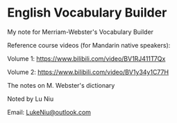 # English Vocabulary Builder

My note for Merriam-Webster's Vocabulary Builder

Reference course videos (for Mandarin native speakers):

Volume 1: <https://www.bilibili.com/video/BV1RJ411T7Qx>

Volume 2: <https://www.bilibili.com/video/BV1y34y1C77H>

The notes on M. Webster's dictionary

Noted by Lu Niu

Email: <LukeNiu@outlook.com>
